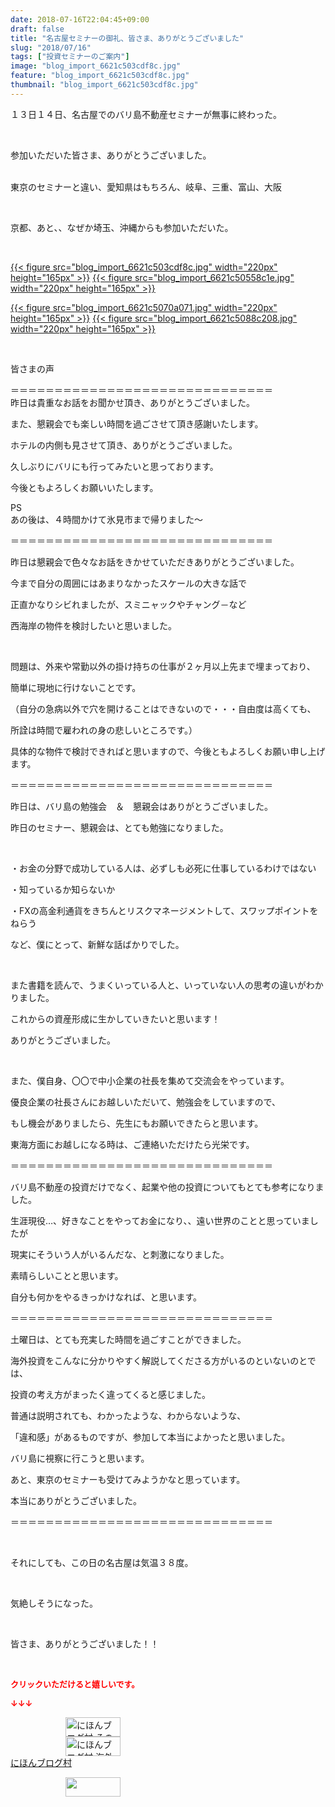 ```yaml
---
date: 2018-07-16T22:04:45+09:00
draft: false
title: "名古屋セミナーの御礼、皆さま、ありがとうございました"
slug: "2018/07/16"
tags: ["投資セミナーのご案内"]
image: "blog_import_6621c503cdf8c.jpg"
feature: "blog_import_6621c503cdf8c.jpg"
thumbnail: "blog_import_6621c503cdf8c.jpg"
---
```

<p>１３日１４日、名古屋でのバリ島不動産セミナーが無事に終わった。</p><p> </p><p>参加いただいた皆さま、ありがとうございました。</p><p><br/>東京のセミナーと違い、愛知県はもちろん、岐阜、三重、富山、大阪</p><p> </p><p>京都、あと、、なぜか埼玉、沖縄からも参加いただいた。</p><p> </p><p><a href="blog_import_6621c503cdf8c.jpg">{{< figure src="blog_import_6621c503cdf8c.jpg" width="220px" height="165px" >}}</a> <a href="blog_import_6621c50558c1e.jpg">{{< figure src="blog_import_6621c50558c1e.jpg" width="220px" height="165px" >}}</a></p><p><a href="blog_import_6621c5070a071.jpg">{{< figure src="blog_import_6621c5070a071.jpg" width="220px" height="165px" >}}</a> <a href="blog_import_6621c5088c208.jpg">{{< figure src="blog_import_6621c5088c208.jpg" width="220px" height="165px" >}}</a></p><p> </p><p>皆さまの声</p><p>＝＝＝＝＝＝＝＝＝＝＝＝＝＝＝＝＝＝＝＝＝＝＝＝＝＝＝＝＝＝<br/>昨日は貴重なお話をお聞かせ頂き、ありがとうございました。</p><p>また、懇親会でも楽しい時間を過ごさせて頂き感謝いたします。</p><p>ホテルの内側も見させて頂き、ありがとうございました。</p><p>久しぶりにバリにも行ってみたいと思っております。</p><p>今後ともよろしくお願いいたします。</p><p>PS<br/>あの後は、４時間かけて氷見市まで帰りました〜</p><p>＝＝＝＝＝＝＝＝＝＝＝＝＝＝＝＝＝＝＝＝＝＝＝＝＝＝＝＝＝＝</p><p>昨日は懇親会で色々なお話をきかせていただきありがとうございました。</p><p>今まで自分の周囲にはあまりなかったスケールの大きな話で</p><p>正直かなりシビれましたが、スミニャックやチャング－など</p><p>西海岸の物件を検討したいと思いました。</p><p> </p><p>問題は、外来や常勤以外の掛け持ちの仕事が２ヶ月以上先まで埋まっており、</p><p>簡単に現地に行けないことです。</p><p>（自分の急病以外で穴を開けることはできないので・・・自由度は高くても、</p><p>所詮は時間で雇われの身の悲しいところです。）</p><p>具体的な物件で検討できればと思いますので、今後ともよろしくお願い申し上げます。</p><p>＝＝＝＝＝＝＝＝＝＝＝＝＝＝＝＝＝＝＝＝＝＝＝＝＝＝＝＝＝＝</p><p>昨日は、バリ島の勉強会　＆　懇親会はありがとうございました。</p><p>昨日のセミナー、懇親会は、とても勉強になりました。</p><p> </p><p>・お金の分野で成功している人は、必ずしも必死に仕事しているわけではない</p><p>・知っているか知らないか</p><p>・FXの高金利通貨をきちんとリスクマネージメントして、スワップポイントをねらう</p><p>など、僕にとって、新鮮な話ばかりでした。</p><p> </p><p>また書籍を読んで、うまくいっている人と、いっていない人の思考の違いがわかりました。</p><p>これからの資産形成に生かしていきたいと思います！</p><p>ありがとうございました。</p><p> </p><p>また、僕自身、〇〇で中小企業の社長を集めて交流会をやっています。</p><p>優良企業の社長さんにお越しいただいて、勉強会をしていますので、</p><p>もし機会がありましたら、先生にもお願いできたらと思います。</p><p>東海方面にお越しになる時は、ご連絡いただけたら光栄です。</p><p>＝＝＝＝＝＝＝＝＝＝＝＝＝＝＝＝＝＝＝＝＝＝＝＝＝＝＝＝＝＝</p><p>バリ島不動産の投資だけでなく、起業や他の投資についてもとても参考になりました。</p><p>生涯現役…、好きなことをやってお金になり、、遠い世界のことと思っていましたが</p><p>現実にそういう人がいるんだな、と刺激になりました。</p><p>素晴らしいことと思います。</p><p>自分も何かをやるきっかけなれば、と思います。</p><p>＝＝＝＝＝＝＝＝＝＝＝＝＝＝＝＝＝＝＝＝＝＝＝＝＝＝＝＝＝＝</p><p>土曜日は、とても充実した時間を過ごすことができました。</p><p>海外投資をこんなに分かりやすく解説してくださる方がいるのといないのとでは、</p><p>投資の考え方がまったく違ってくると感じました。</p><p>普通は説明されても、わかったような、わからないような、</p><p>「違和感」があるものですが、参加して本当によかったと思いました。</p><p>バリ島に視察に行こうと思います。</p><p>あと、東京のセミナーも受けてみようかなと思っています。</p><p>本当にありがとうございました。</p><p>＝＝＝＝＝＝＝＝＝＝＝＝＝＝＝＝＝＝＝＝＝＝＝＝＝＝＝＝＝＝</p><p> </p><p>それにしても、この日の名古屋は気温３８度。</p><p> </p><p>気絶しそうになった。</p><p> </p><p>皆さま、ありがとうございました！！</p><p> </p><p><font color="#ff0000" size="2"><strong>クリックいただけると嬉しいです。</strong></font></p><p><font color="#ff0000" size="2"><strong>↓↓↓</strong></font></p><p><a href="ranking.html?p_cid=01260127" id="&amp;blogmura_banner" target="_blank"><img alt="にほんブログ村 その他生活ブログ 不動産投資へ" border="0" height="31" src="data:image/svg+xml;charset=utf-8,%3Csvg%20xmlns%3D%22http%3A%2F%2Fwww.w3.org%2F2000%2Fsvg%22%20title%3D%22Placeholder%20for%20Images%22%20role%3D%22presentation%22%20viewBox%3D%220%200%2088%2031%22%20%2F%3E" width="88" data-src="https://img-proxy.blog-video.jp/images?url=http%3A%2F%2Flife.blogmura.com%2Fhudousantoushi%2Fimg%2Fhudousantoushi88_31.gif" style="aspect-ratio: auto 88 / 31;"/><noscript><img alt="にほんブログ村 その他生活ブログ 不動産投資へ" border="0" height="31" src="https://img-proxy.blog-video.jp/images?url=http%3A%2F%2Flife.blogmura.com%2Fhudousantoushi%2Fimg%2Fhudousantoushi88_31.gif" width="88"></noscript></a><br/><a href="ranking.html?p_cid=01260127" target="_blank"><img alt="にほんブログ村 海外生活ブログ バリ島情報へ" border="0" height="31" src="data:image/svg+xml;charset=utf-8,%3Csvg%20xmlns%3D%22http%3A%2F%2Fwww.w3.org%2F2000%2Fsvg%22%20title%3D%22Placeholder%20for%20Images%22%20role%3D%22presentation%22%20viewBox%3D%220%200%2088%2031%22%20%2F%3E" width="88" data-src="https://img-proxy.blog-video.jp/images?url=http%3A%2F%2Foverseas.blogmura.com%2Fbali%2Fimg%2Fbali88_31.gif" style="aspect-ratio: auto 88 / 31;"/><noscript><img alt="にほんブログ村 海外生活ブログ バリ島情報へ" border="0" height="31" src="https://img-proxy.blog-video.jp/images?url=http%3A%2F%2Foverseas.blogmura.com%2Fbali%2Fimg%2Fbali88_31.gif" width="88"></noscript></a><br/><a href="ranking.html?p_cid=01260127" target="_blank">にほんブログ村</a></p><p><a href="link.php?1804582" title="人気ブログランキングへ"><img border="0" height="31" src="data:image/svg+xml;charset=utf-8,%3Csvg%20xmlns%3D%22http%3A%2F%2Fwww.w3.org%2F2000%2Fsvg%22%20title%3D%22Placeholder%20for%20Images%22%20role%3D%22presentation%22%20viewBox%3D%220%200%2088%2031%22%20%2F%3E" width="88" data-src="https://blog.with2.net/img/banner/banner_22.gif" style="aspect-ratio: auto 88 / 31;"/><noscript><img border="0" height="31" src="https://blog.with2.net/img/banner/banner_22.gif" width="88"></noscript></a></p><p> </p>

